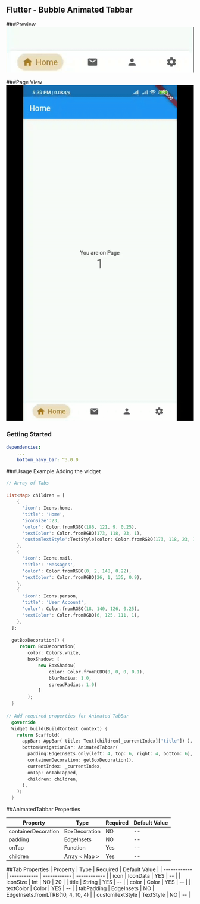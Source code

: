 ## Flutter - Bubble Animated Tabbar

###Preview
![Alt Text](tab.gif)

###Page View
![Alt Text](page.gif)

### Getting Started
```yaml
dependencies:
	...
	bottom_navy_bar: ^3.0.0
```
###Usage Example
Adding the widget

```dart
// Array of Tabs

List<Map> children = [
    {
      'icon': Icons.home,
      'title': 'Home',
      'iconSize':23,
      'color': Color.fromRGBO(186, 121, 9, 0.25),
      'textColor': Color.fromRGBO(173, 118, 23, 1),
      'customTextStyle':TextStyle(color: Color.fromRGBO(173, 118, 23, 1)),
    },
    {
      'icon': Icons.mail,
      'title': 'Messages',
      'color': Color.fromRGBO(0, 2, 148, 0.22),
      'textColor': Color.fromRGBO(26, 1, 135, 0.9),
    },
    {
      'icon': Icons.person,
      'title': 'User Account',
      'color': Color.fromRGBO(18, 140, 126, 0.25),
      'textColor': Color.fromRGBO(6, 125, 111, 1),
    },
  ];
  
  getBoxDecoration() {
	 return BoxDecoration(
        color: Colors.white,
        boxShadow: [
			new BoxShadow(
				color: Color.fromRGBO(0, 0, 0, 0.1), 
				blurRadius: 1.0, 
				spreadRadius: 1.0)
			]
		);
  }

// Add required properties for Animated TabBar 
  @override
  Widget build(BuildContext context) {
    return Scaffold(
      appBar: AppBar( title: Text(children[_currentIndex]['title']) ),
      bottomNavigationBar: AnimatedTabbar(
        padding:EdgeInsets.only(left: 4, top: 6, right: 4, bottom: 6),
        containerDecoration: getBoxDecoration(),
        currentIndex: _currentIndex,
        onTap: onTabTapped,
        children: children,
      ),
    );
  }
```

##AnimatedTabbar Properties

| Property | Type  | Required  | Default Value  |
| ------------ | ------------ | ------------ | ------------ |
| containerDecoration  | BoxDecoration  | NO  |  --  |
| padding  | EdgeInsets  | NO  | --  |
| onTap  | Function  | Yes  | --  |
| children  | Array  < Map >  | Yes  | --  |


##Tab Properties
| Property | Type  | Required  | Default Value  |
| ------------ | ------------ | ------------ | ------------ |
| icon  | IconData  | YES  | --   |
| iconSize  | Int  | NO  | 20   |
| title  | String  | YES  | --   |
| color  | Color  | YES  | --   |
| textColor  | Color  | YES  | --   |
| tabPadding  | EdgeInsets  | NO  | EdgeInsets.fromLTRB(10, 4, 10, 4)   |
| customTextStyle  | TextStyle  | NO  | -- |